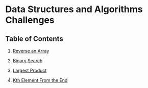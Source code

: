 # Data Structures and Algorithms Challenges

## Table of Contents

1. [Reverse an Array](https://github.com/jcqnly/data-structures-and-algorithms/tree/master/Challenges/array_reverse)

2. [Binary Search](https://github.com/jcqnly/data-structures-and-algorithms/tree/master/Challenges/binary_search)

3. [Largest Product](https://github.com/jcqnly/data-structures-and-algorithms/tree/master/Challenges/largest_product)

4. [Kth Element From the End](https://github.com/jcqnly/data-structures-and-algorithms/tree/master/Challenges/KthElementFromEnd)